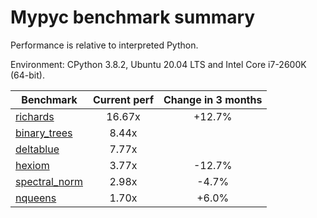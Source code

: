 # Mypyc benchmark summary

Performance is relative to interpreted Python.

Environment: CPython 3.8.2, Ubuntu 20.04 LTS and Intel Core i7-2600K (64-bit).

| Benchmark | Current perf | Change in 3 months |
| --- | :---: | :---: |
| [richards](benchmarks/richards.md) | 16.67x | +12.7% |
| [binary_trees](benchmarks/binary_trees.md) | 8.44x |  |
| [deltablue](benchmarks/deltablue.md) | 7.77x |  |
| [hexiom](benchmarks/hexiom.md) | 3.77x | -12.7% |
| [spectral_norm](benchmarks/spectral_norm.md) | 2.98x | -4.7% |
| [nqueens](benchmarks/nqueens.md) | 1.70x | +6.0% |
